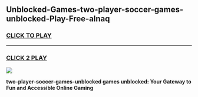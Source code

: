 
## Unblocked-Games-two-player-soccer-games-unblocked-Play-Free-alnaq
<h3>
<a href="https://premium76.site?title=two-player-soccer-games-unblocked&ref=09A">CLICK TO PLAY</a></h3>
<hr>

<h3>
<a href="https://premium76.site?title=two-player-soccer-games-unblocked&ref=09A">CLICK 2 PLAY</a>
  
</h3>

<a href="https://premium76.site?title=two-player-soccer-games-unblocked&ref=09A"><img src="https://clearcache.store/games.png"></a>


**two-player-soccer-games-unblocked games unblocked: Your Gateway to Fun and Accessible Online Gaming**

